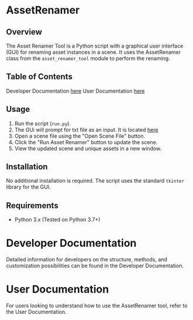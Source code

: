 # AssetRenamer

## Overview
The Asset Renamer Tool is a Python script with a graphical user interface (GUI) for renaming asset instances in a scene. It uses the AssetRenamer class from the `asset_renamer_tool` module to perform the renaming.

## Table of Contents
Developer Documentation [here](./docs/developer/developer_documentation.md)
User Documentation [here](".docs/user/user_documentation.md")

## Usage

1. Run the script (`run.py`).
2. The GUi will prompt for txt file as an input. It is located [here](.src/asset_renamer_tool/scene_asset_gui/scene_assets.txt)
3. Open a scene file using the "Open Scene File" button.
4. Click the "Run Asset Renamer" button to update the scene.
5. View the updated scene and unique assets in a new window.

## Installation

No additional installation is required. The script uses the standard `tkinter` library for the GUI.

## Requirements

- Python 3.x (Tested on Python 3.7+)

# Developer Documentation
Detailed information for developers on the structure, methods, and customization possibilities can be found in the Developer Documentation.

# User Documentation
For users looking to understand how to use the AssetRenamer tool, refer to the User Documentation.

